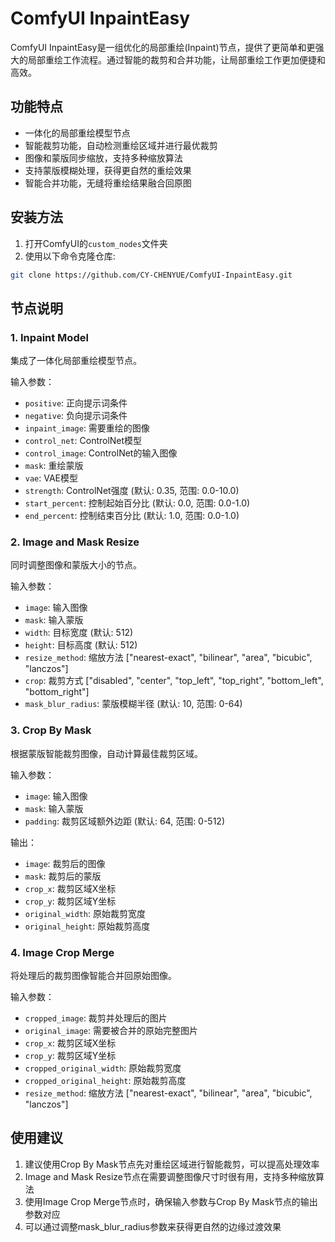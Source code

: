 # ComfyUI InpaintEasy 

ComfyUI InpaintEasy是一组优化的局部重绘(Inpaint)节点，提供了更简单和更强大的局部重绘工作流程。通过智能的裁剪和合并功能，让局部重绘工作更加便捷和高效。

## 功能特点

- 一体化的局部重绘模型节点
- 智能裁剪功能，自动检测重绘区域并进行最优裁剪
- 图像和蒙版同步缩放，支持多种缩放算法
- 支持蒙版模糊处理，获得更自然的重绘效果
- 智能合并功能，无缝将重绘结果融合回原图

## 安装方法

1. 打开ComfyUI的`custom_nodes`文件夹
2. 使用以下命令克隆仓库:
```bash
git clone https://github.com/CY-CHENYUE/ComfyUI-InpaintEasy.git
```

## 节点说明

### 1. Inpaint Model
集成了一体化局部重绘模型节点。

输入参数：
- `positive`: 正向提示词条件
- `negative`: 负向提示词条件
- `inpaint_image`: 需要重绘的图像
- `control_net`: ControlNet模型
- `control_image`: ControlNet的输入图像
- `mask`: 重绘蒙版
- `vae`: VAE模型
- `strength`: ControlNet强度 (默认: 0.35, 范围: 0.0-10.0)
- `start_percent`: 控制起始百分比 (默认: 0.0, 范围: 0.0-1.0)
- `end_percent`: 控制结束百分比 (默认: 1.0, 范围: 0.0-1.0)

### 2. Image and Mask Resize
同时调整图像和蒙版大小的节点。

输入参数：
- `image`: 输入图像
- `mask`: 输入蒙版
- `width`: 目标宽度 (默认: 512)
- `height`: 目标高度 (默认: 512)
- `resize_method`: 缩放方法 ["nearest-exact", "bilinear", "area", "bicubic", "lanczos"]
- `crop`: 裁剪方式 ["disabled", "center", "top_left", "top_right", "bottom_left", "bottom_right"]
- `mask_blur_radius`: 蒙版模糊半径 (默认: 10, 范围: 0-64)

### 3. Crop By Mask
根据蒙版智能裁剪图像，自动计算最佳裁剪区域。

输入参数：
- `image`: 输入图像
- `mask`: 输入蒙版
- `padding`: 裁剪区域额外边距 (默认: 64, 范围: 0-512)

输出：
- `image`: 裁剪后的图像
- `mask`: 裁剪后的蒙版
- `crop_x`: 裁剪区域X坐标
- `crop_y`: 裁剪区域Y坐标
- `original_width`: 原始裁剪宽度
- `original_height`: 原始裁剪高度

### 4. Image Crop Merge
将处理后的裁剪图像智能合并回原始图像。

输入参数：
- `cropped_image`: 裁剪并处理后的图片
- `original_image`: 需要被合并的原始完整图片
- `crop_x`: 裁剪区域X坐标
- `crop_y`: 裁剪区域Y坐标
- `cropped_original_width`: 原始裁剪宽度
- `cropped_original_height`: 原始裁剪高度
- `resize_method`: 缩放方法 ["nearest-exact", "bilinear", "area", "bicubic", "lanczos"]

## 使用建议

1. 建议使用Crop By Mask节点先对重绘区域进行智能裁剪，可以提高处理效率
2. Image and Mask Resize节点在需要调整图像尺寸时很有用，支持多种缩放算法
3. 使用Image Crop Merge节点时，确保输入参数与Crop By Mask节点的输出参数对应
4. 可以通过调整mask_blur_radius参数来获得更自然的边缘过渡效果


